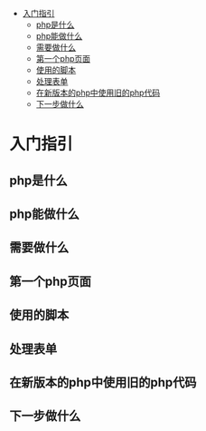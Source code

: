 <!-- TOC -->

- [入门指引](#入门指引)
    - [php是什么](#php是什么)
    - [php能做什么](#php能做什么)
    - [需要做什么](#需要做什么)
    - [第一个php页面](#第一个php页面)
    - [使用的脚本](#使用的脚本)
    - [处理表单](#处理表单)
    - [在新版本的php中使用旧的php代码](#在新版本的php中使用旧的php代码)
    - [下一步做什么](#下一步做什么)

<!-- /TOC -->

# 入门指引

## php是什么

## php能做什么

## 需要做什么

## 第一个php页面

## 使用的脚本

## 处理表单

## 在新版本的php中使用旧的php代码

## 下一步做什么


